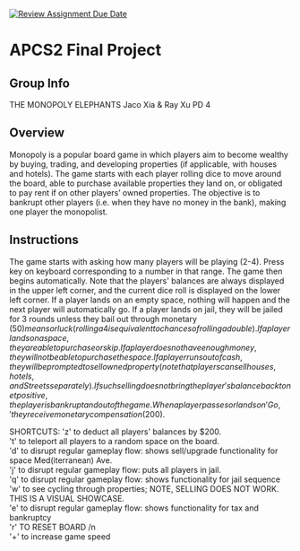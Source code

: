 [![Review Assignment Due Date](https://classroom.github.com/assets/deadline-readme-button-24ddc0f5d75046c5622901739e7c5dd533143b0c8e959d652212380cedb1ea36.svg)](https://classroom.github.com/a/syDSSnTt)
# APCS2 Final Project

## Group Info

THE MONOPOLY ELEPHANTS
Jaco Xia & Ray Xu
PD 4

## Overview

Monopoly is a popular board game in which players aim to become wealthy by buying, trading, and developing properties (if applicable, with houses and hotels). The game starts with each player rolling dice to move around the board, able to purchase available properties they land on, or obligated to pay rent if on other players’ owned properties. The objective is to bankrupt other players (i.e. when they have no money in the bank), making one player the monopolist.

## Instructions

The game starts with asking how many players will be playing (2-4). Press key on keyboard corresponding to a number in that range.
The game then begins automatically. Note that the players' balances are always displayed in the upper left corner, and the current dice roll is displayed on the lower left corner.
If a player lands on an empty space, nothing will happen and the next player will automatically go.
If a player lands on jail, they will be jailed for 3 rounds unless they bail out through monetary ($50) means or luck (rolling a 4 is equivalent to chances of rolling a double).
If a player lands on a space, they are able to purchase or skip. If a player does not have enough money, they will not be able to purchase the space.
If a player runs out of cash, they will be prompted to sell owned property (note that players can sell houses, hotels, and Streets separately). If such selling does not bring the player's balance back to net positive, the player is bankrupt and out of the game.
When a player passes or lands on 'Go,' they receive monetary compensation ($200).



SHORTCUTS:
'z' to deduct all players' balances by $200.  
't' to teleport all players to a random space on the board.   
'd' to disrupt regular gameplay flow: shows sell/upgrade functionality for space Med(iterranean) Ave.  
'j' to disrupt regular gameplay flow: puts all players in jail.   
'q' to disrupt regular gameplay flow: shows functionality for jail sequence  
'w' to see cycling through properties; NOTE, SELLING DOES NOT WORK. THIS IS A VISUAL SHOWCASE.  
'e' to disrupt regular gameplay flow: shows functionality for tax and bankruptcy  
'r' TO RESET BOARD /n  
'+' to increase game speed  
